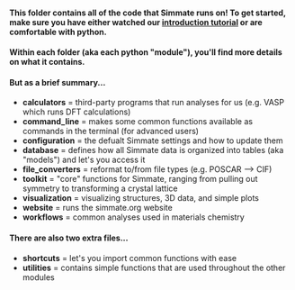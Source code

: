 
#### This folder contains all of the code that Simmate runs on! To get started, make sure you have either watched our [introduction tutorial]() or are comfortable with python.


#### Within each folder (aka each python "module"), you'll find more details on what it contains. 

#### But as a brief summary...
- **calculators** = third-party programs that run analyses for us (e.g. VASP which runs DFT calculations)
- **command_line** = makes some common functions available as commands in the terminal (for advanced users)
- **configuration** = the defualt Simmate settings and how to update them
- **database** = defines how all Simmate data is organized into tables (aka "models") and let's you access it
- **file_converters** = reformat to/from file types (e.g. POSCAR --> CIF)
- **toolkit** = "core" functions for Simmate, ranging from pulling out symmetry to transforming a crystal lattice
- **visualization** = visualizing structures, 3D data, and simple plots
- **website** = runs the simmate.org website
- **workflows** = common analyses used in materials chemistry

#### There are also two extra files...
- **shortcuts** = let's you import common functions with ease
- **utilities** = contains simple functions that are used throughout the other modules
